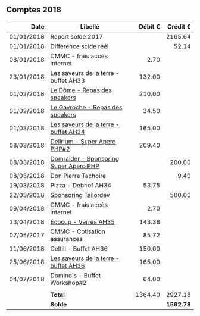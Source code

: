 
## Comptes 2018

| Date       | Libellé                                                                            | Débit €   | Crédit €  |
|-----------:|------------------------------------------------------------------------------------|----------:|----------:|
| 01/01/2018 | Report solde 2017                                                                  |           |   2165.64 |
| 01/01/2018 | Différence solde réél                                                              |           |     52.14 |
| 08/01/2018 | CMMC - frais accès internet                                                        |      2.70 |           |
| 23/01/2018 | Les saveurs de la terre - buffet AH33                                              |    132.00 |           |
| 01/02/2018 | [Le Dôme - Repas des speakers](invoices/in/201802_01_dome.pdf)                     |    210.00 |           |
| 01/02/2018 | [Le Gavroche - Repas des speakers](invoices/in/201802_02_gavroche.pdf)             |     34.50 |           |
| 01/03/2018 | [Les saveurs de la terre - buffet AH34](invoices/in/201803_01_saveurs_terre.pdf)   |    165.00 |           |
| 08/03/2018 | [Delirium - Super Apero PHP#2](invoices/in/201803_02_delirium.pdf)                 |    209.40 |           |
| 08/03/2018 | [Domraider - Sponsoring Super Apero PHP](invoices/out/201803_01_domraider.pdf)     |           |    200.00 |
| 08/03/2018 | Don Pierre Tachoire                                                                |           |      9.40 |
| 19/03/2018 | Pizza - Debrief AH34                                                               |     53.75 |           |
| 22/03/2018 | [Sponsoring Tailordev](invoices/out/201803_03_tailordev.pdf)                       |           |    500.00 |
| 09/04/2018 | CMMC - frais accès internet                                                        |      2.70 |           |
| 13/04/2018 | [Ecocup - Verres AH35](invoices/out/201804_01_ecocup.pdf)                          |    143.38 |           |
| 07/05/2017 | CMMC - Cotisation assurances                                                       |     85.72 |           |
| 11/06/2018 | Celtill - Buffet AH36                                                              |    150.00 |           |
| 25/06/2018 | [Les saveurs de la terre - buffet AH36](invoices/in/201806_01_saveurs_terre.pdf)   |    165.00 |           |
| 04/07/2018 | Domino's - Buffet Workshop#2                                                       |     64.00 |           |
|            |                                                                                    |           |           |
|            |                                                                          **Total** |   1364.40 |   2927.18 |
|            |                                                                          **Solde** |           |**1562.78**|
